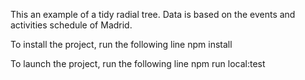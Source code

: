 This an example of a tidy radial tree. Data is based on the events and activities schedule of Madrid.

To install the project, run the following line
npm install

To launch the project, run the following line
npm run local:test